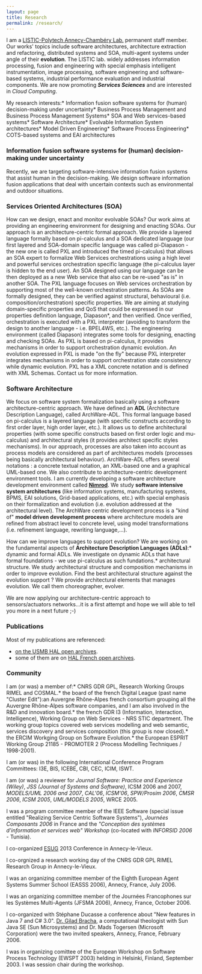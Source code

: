 ```yaml
---
layout: page
title: Research
permalink: /research/
---
```

I am a [LISTIC-Polytech Annecy-Chambéry Lab.](http://www.listic.univ-savoie.fr/) permanent staff member. Our works' topics include software architectures, architecture extraction and refactoring, distributed systems and SOA, multi-agent systems under angle of their **evolution**. The LISTIC lab. widely addresses information processing, fusion and engineering with special emphasis intelligent instrumentation, image processing, software engineering and software-based systems, industrial performance evaluation and industrial components. We are now promoting **_Services Sciences_** and are interested in _Cloud Computing_.  

My research interests:<lu class="bold">*   Information fusion software systems for (human) decision-making under uncertainty*   Business Process Management and Business Process Management Systems*   SOA and Web services-based systems*   Software Architecture*   Evolvable Information System architectures*   Model Driven Engineering*   Software Process Engineering*   COTS-based systems and EAI architectures</lu>  

### Information fusion software systems for (human) decision-making under uncertainty

Recently, we are targeting software-intensive information fusion systems that assist human in the decision-making. We design software information fusion applications that deal with uncertain contexts such as environmental and outdoor situations.

### Services Oriented Architectures (SOA)

How can we design, enact and monitor evolvable SOAs? Our work aims at providing an engineering environment for designing and enacting SOAs. Our approach is an architecture-centric formal approach. We provide a layered language formally based on pi-calculus and a SOA dedicated language (our first layered and SOA-domain specific language was called pi-Diapason - the new one is called PXL and introduced the timed pi-calculus) that allows an SOA expert to formalize Web Services orchestrations using a high level and powerful services orchestration specific language (the pi-calculus layer is hidden to the end user). An SOA designed using our language can be then deployed as a new Web service that also can be re-used "as is" in another SOA. The PXL language focuses on Web services orchestration by supporting most of the well-known orchestration patterns. As SOAs are formally designed, they can be verified against structural, behavioural (i.e. composition/orchestration) specific properties. We are aiming at studying domain-specific properties and QoS that could be expressed in our properties definition language, Diapason*, and then verified. Once verified, orchestration is executed with a PXL interpreter (avoiding to transform the design to another language - i.e. BPEL4WS, etc.). The engineering environment (called Diapason) integrates some tools for designing, enacting and checking SOAs. As PXL is based on pi-calculus, it provides mechanisms in order to support orchestration dynamic evolution. An evolution expressed in PXL is made "on the fly" because PXL interpreter integrates mechanisms in order to support orchestration state consistency while dynamic evolution. PXL has a XML concrete notation and is defined with XML Schemas. Contact us for more information.

### Software Architecture

We focus on software system formalization basically using a software architecture-centric approach. We have defined an **ADL** (Architecture Description Language), called <a name="Archare-ADL">ArchWare-ADL</a>. This formal language based on pi-calculus is a layered language (with specific constructs according to first order layer, high order layer, etc.). It allows us to define architectural properties (with some specific constructs based on first order logic and mu-calculus) and architectural styles (it provides architect specific styles mechanisms). In our approach, processes are also taken into account as process models are considered as part of architectures models (processes being basically architectural behaviour). ArchWare-ADL offers several notations : a concrete textual notation, an XML-based one and a graphical UML-based one. We also contribute to architecture-centric development environment tools. I am currently developing a software architecture development environment called **[Nimrod](/software)**. We study **software intensive system architectures** (like information systems, manufacturing systems, BPMS, EAI solutions, Grid-based applications, etc.) with special emphasis on their formalization and evolution (i.e. evolution addressed at the architectural level). The ArchWare centric development process is a "kind of" **model driven development process** where architecture models are refined from abstract level to concrete level, using model transformations (i.e. refinement language, rewriting language,...).  

How can we improve languages to support evolution? We are working on the fundamental aspects of **Architecture Description Languages (ADLs)**:<lu>*   dynamic and formal ADLs. We investigate on dynamic ADLs that have formal foundations - we use pi-calculus as such fundations.*   architectural structure. We study architectural structure and composition mechanisms in order to improve evolution. Find the best architectural structure against the evolution support ? We provide architectural elements that manages evolution. We call them choreographer, evolver.</lu>

We are now applying our architecture-centric approach to sensors/actuators networks...it is a first attempt and hope we will able to tell you more in a next future ;-)

### Publications

Most of my publications are referenced:

*   [on the USMB HAL open archives](http://hal.univ-smb.fr/search/index/q/verjus/docType_s/ART+OR+COMM+OR+COUV+OR+OTHER+OR+OUV+OR+DOUV+OR+UNDEFINED+OR+REPORT+OR+THESE+OR+HDR+OR+LECTURE/submitType_s/file+OR+notice/sort/producedDate_tdate+desc/).
*   some of them are on [HAL French open archives](http://haltools.archives-ouvertes.fr/Public/afficheRequetePubli.php?auteur_exp=VERJUS&labos_exp=LISTIC&typdoc=%28%27ART_ACL%27,%27COMM_ACT%27,%27OUVS%27,%27COVS%27%29&CB_auteur=oui&CB_titre=oui&CB_article=oui&langue=Francais&tri_exp=annee_publi&tri_exp2=typdoc&tri_exp3=date_publi&ordre_aff=TA&Fen=Aff&css=../css/VisuRubriqueEncadre.css).

### Community

I am (or was) a member of:<lu>*   CNRS GDR GPL, Research Working Groups RIMEL and COSMAL.*   the board of the french Digital League (past name "Cluster Edit"):an Auvergne Rhône-Alpes french consortium grouping all the Auvergne Rhône-Alpes software companies, and I am also involved in the R&D and innovation board.*   the french GDR I3 (Information, Interaction, Intelligence), Working Group on Web Services - NRS STIC department. The working group topics covered web services modelling and web semantic, services discovery and services composition (this group is now closed).*   the ERCIM Workging Group on Software Evolution.*   the European ESPRIT Working Group 21185 - PROMOTER 2 (Process Modelling Techniques / 1998-2001).</lu>

I am (or was) in the following International Conference Program Committees: I3E, BIS, ICEBE, CBI, CEC, ICIM, ISWT.

I am (or was) a reviewer for _Journal Software: Practice and Experience (Wiley)_, _JSS (Journal of Systems and Software)_, ICSM 2006 and 2007, _MODELS/UML 2006 and 2007_, _CAL'06_, _ICSM'06_, _SPW/Prosim 2006_, _CMSR 2006_, _ICSM 2005_, _UML/MODELS 2005_, WRCE 2005\.

I was a program committee member of the IEEE Software (special issue entitled "Realizing Service Centric Software Systems"), _Journées Composants 2006_ in France and the _"Conception des systèmes d'information et services web" Workshop_ (co-located with _INFORSID 2006_ - Tunisia).

I co-organized [ESUG](http://www.esug.org) 2013 Conference in Annecy-le-Vieux.

I co-orgnized a research working day of the CNRS GDR GPL RIMEL Research Group in Annecy-le-Vieux.

I was an organizing committee member of the Eighth European Agent Systems Summer School (EASSS 2006), Annecy, France, July 2006.

I was an organizing committee member of the Journées Francophones sur les Systèmes Multi-Agents (JFSMA 2006), Annecy, France, October 2006.

I co-organized with Stéphane Ducasse a conference about "New features in Java 7 and C# 3.0". [Dr. Gilad Bracha](http://bracha.org/Site/Home.html), a computational theologist with Sun Java SE (Sun Microsystems) and Dr. Mads Togersen (Microsoft Corporation) were the two invited speakers, Annecy, France, February 2006.

I was in organizing comittee of the European Workshop on Software Process Technology (EWSPT 2003) helding in Helsinki, Finland, September 2003\. I was session chair during the workshop.

